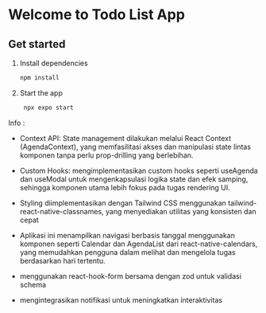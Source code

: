 # Welcome to Todo List App

## Get started

1. Install dependencies

   ```bash
   npm install
   ```

2. Start the app

   ```bash
    npx expo start
   ```

Info :

<!-- COntext -->

- Context API: State management dilakukan melalui React Context (AgendaContext), yang memfasilitasi akses dan manipulasi state lintas komponen tanpa perlu prop-drilling yang berlebihan.

<!-- Hooks -->

- Custom Hooks: mengimplementasikan custom hooks seperti useAgenda dan useModal untuk mengenkapsulasi logika state dan efek samping, sehingga komponen utama lebih fokus pada tugas rendering UI.

<!-- Styling -->

- Styling diimplementasikan dengan Tailwind CSS menggunakan tailwind-react-native-classnames, yang menyediakan utilitas yang konsisten dan cepat

<!-- Calendat -->

- Aplikasi ini menampilkan navigasi berbasis tanggal menggunakan komponen seperti Calendar dan AgendaList dari react-native-calendars, yang memudahkan pengguna dalam melihat dan mengelola tugas berdasarkan hari tertentu.

<!-- Validasi FOrmulir -->

- menggunakan react-hook-form bersama dengan zod untuk validasi schema

<!-- NOtifikasi -->

- mengintegrasikan notifikasi untuk meningkatkan interaktivitas
